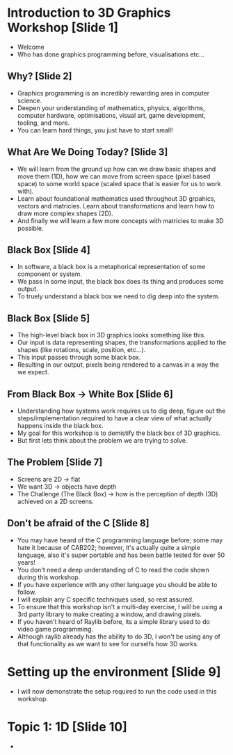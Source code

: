 # Introduction to 3D Graphics Workshop [Slide 1]
- Welcome
- Who has done graphics programming before, visualisations etc...

## Why? [Slide 2]
- Graphics programming is an incredibly rewarding area in computer science.
- Deepen your understanding of mathematics, physics, algorithms, computer hardware, optimisations, visual art, game development, tooling, and more.
- You can learn hard things, you just have to start small!

## What Are We Doing Today? [Slide 3]
- We will learn from the ground up how can we draw basic shapes and move them (1D), how we can move from screen space (pixel based space) to some world space (scaled space that is easier for us to work with).
- Learn about foundational mathematics used throughout 3D grpahics, vectors and matricies. Learn about transformations and learn how to draw more complex shapes (2D).
- And finally we will learn a few more concepts with matricies to make 3D possible.

## Black Box [Slide 4]
- In software, a black box is a metaphorical representation of some component or system.
- We pass in some input, the black box does its thing and produces some output. 
- To truely understand a black box we need to dig deep into the system.

## Black Box [Slide 5]
- The high-level black box in 3D graphics looks something like this.
- Our input is data representing shapes, the transformations applied to the shapes (like rotations, scale, position, etc...).
- This input passes through some black box.
- Resulting in our output, pixels being rendered to a canvas in a way the we expect.

## From Black Box -> White Box [Slide 6]
- Understanding how systems work requires us to dig deep, figure out the steps/implementation required to have a clear view of what actually happens inside the black box.
- My goal for this workshop is to demistify the black box of 3D graphics.
- But first lets think about the problem we are trying to solve.


## The Problem [Slide 7]
- Screens are 2D -> flat
- We want 3D -> objects have depth
- The Challenge (The Black Box) -> how is the perception of depth (3D) achieved on a 2D screens.

## Don't be afraid of the C [Slide 8]
- You may have heard of the C programming language before; some may hate it because of CAB202; however, it's actually quite a simple language, also it's super portable and has been battle tested for over 50 years!
- You don't need a deep understanding of C to read the code shown during this workshop.
- If you have experience with any other language you should be able to follow.
- I will explain any C specific techniques used, so rest assured.
- To ensure that this workshop isn't a multi-day exercise, I will be using a 3rd party library to make creating a window, and drawing pixels.
- If you haven't heard of Raylib before, its a simple library used to do video game programming.
- Although raylib already has the ability to do 3D, I won't be using any of that functionality as we want to see for ourselfs how 3D works.

# Setting up the environment [Slide 9]
- I will now demonstrate the setup required to run the code used in this workshop.

# Topic 1: 1D [Slide 10]
- 